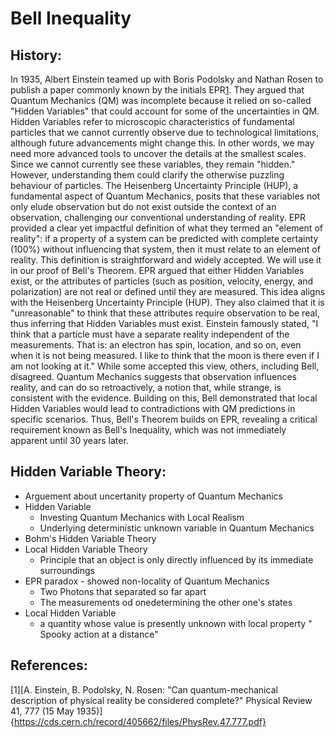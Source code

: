 # Bell Inequality
## History:  
In 1935, Albert Einstein teamed up with Boris Podolsky and Nathan Rosen to publish a paper commonly known by the initials EPR[1](https://cds.cern.ch/record/405662/files/PhysRev.47.777.pdf). 
They argued that Quantum Mechanics (QM) was incomplete because it relied on so-called "Hidden Variables" that could account for some of the uncertainties in QM. Hidden Variables refer to microscopic characteristics of fundamental particles that we cannot currently observe due to technological limitations, although future advancements might change this. 
In other words, we may need more advanced tools to uncover the details at the smallest scales. Since we cannot currently see these variables, they remain "hidden."
However, understanding them could clarify the otherwise puzzling behaviour of particles. 
The Heisenberg Uncertainty Principle (HUP), a fundamental aspect of Quantum Mechanics, posits that these variables not only elude observation but do not exist outside the context of an observation, challenging our conventional understanding of reality.
EPR provided a clear yet impactful definition of what they termed an "element of reality": if a property of a system can be predicted with complete certainty (100%) without influencing that system, then it must relate to an element of reality. This definition is straightforward and widely accepted. We will use it in our proof of Bell's Theorem.
EPR argued that either Hidden Variables exist, or the attributes of particles (such as position, velocity, energy, and polarization) are not real or defined until they are measured. 
This idea aligns with the Heisenberg Uncertainty Principle (HUP). They also claimed that it is "unreasonable" to think that these attributes require observation to be real, thus inferring that Hidden Variables must exist. 
Einstein famously stated, "I think that a particle must have a separate reality independent of the measurements. 
That is: an electron has spin, location, and so on, even when it is not being measured. I like to think that the moon is there even if I am not looking at it." While some accepted this view, others, including Bell, disagreed.
Quantum Mechanics suggests that observation influences reality, and can do so retroactively, a notion that, while strange, is consistent with the evidence. Building on this, Bell demonstrated that local Hidden Variables would lead to contradictions with QM predictions in specific scenarios. Thus, Bell's Theorem builds on EPR, revealing a critical requirement known as Bell's Inequality, which was not immediately apparent until 30 years later.



## Hidden Variable Theory:
* Arguement about uncertanity property of Quantum Mechanics
* Hidden Variable
   * Investing Quantum Mechanics with Local Realism
   * Underlying deterministic unknown variable in Quantum Mechanics
* Bohm's Hidden Variable Theory
* Local Hidden Variable Theory
   * Principle that an object is only directly influenced by its immediate surroundings
* EPR paradox - showed non-locality of Quantum Mechanics
   * Two Photons that separated so far apart
   * The measurements od onedetermining the other one's states
* Local Hidden Variable
   *  a quantity whose value is presently unknown with local property
      " Spooky action at a distance"
 






















## References:
[1][A. Einstein, B. Podolsky, N. Rosen: "Can quantum-mechanical description of physical reality be considered complete?" Physical Review 41, 777 (15 May 1935)]{https://cds.cern.ch/record/405662/files/PhysRev.47.777.pdf}




